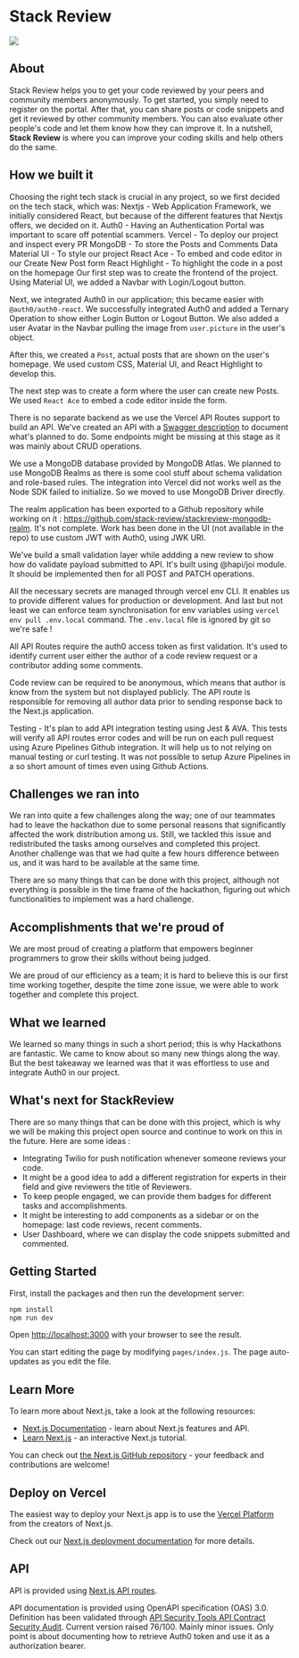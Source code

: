 # Stack Review
![](https://challengepost-s3-challengepost.netdna-ssl.com/photos/production/software_photos/001/178/273/datas/original.png)

## About
Stack Review helps you to get your code reviewed by your peers and community members anonymously. To get started, you simply need to register on the portal. After that, you can share posts or code snippets and get it reviewed by other community members. You can also evaluate other people's code and let them know how they can improve it. In a nutshell, **Stack Review** is where you can improve your coding skills and help others do the same.

## How we built it
Choosing the right tech stack is crucial in any project, so we first decided on the tech stack, which was:
Nextjs - Web Application Framework, we initially considered React, but because of the different features that Nextjs offers, we decided on it.
Auth0 - Having an Authentication Portal was important to scare off potential scammers.
Vercel - To deploy our project and inspect every PR
MongoDB - To store the Posts and Comments Data
Material UI - To style our project
React Ace - To embed and code editor in our Create New Post form
React Highlight - To highlight the code in a post on the homepage
Our first step was to create the frontend of the project. Using Material UI, we added a Navbar with Login/Logout button.

Next, we integrated Auth0 in our application; this became easier with ` @auth0/auth0-react`. We successfully integrated Auth0 and added a Ternary Operation to show either Login Button or Logout Button. We also added a user Avatar in the Navbar pulling the image from `user.picture` in the user's object.

After this, we created a `Post`, actual posts that are shown on the user's homepage. We used custom CSS, Material UI, and React Highlight to develop this.

The next step was to create a form where the user can create new Posts. We used `React Ace` to embed a code editor inside the form.
 
 There is no separate backend as we use the Vercel API Routes support to build an API. 
 We've created an API with a [Swagger description](https://stackreview.vercel.app/api-doc) to document what's planned to do. Some endpoints might be missing at this stage as it was mainly about CRUD operations.
 
 We use a MongoDB database provided by MongoDB Atlas. We planned to use MongoDB Realms as there is some cool stuff about schema validation and role-based rules. The integration into Vercel did not works well as the Node SDK failed to initialize. So we moved to use MongoDB Driver directly.
 
 The realm application has been exported to a Github repository while working on it : https://github.com/stack-review/stackreview-mongodb-realm. It's not complete.
 Work has been done in the UI (not available in the repo) to use custom JWT with Auth0, using JWK URI. 
 
 We've build a small validation layer while addding a new review to show how do validate payload submitted to API. It's built using @hapi/joi module. It should be implemented then for all POST and PATCH operations.
 
 All the necessary secrets are managed through vercel env CLI. It enables us to provide different values for production or development. And last but not least we can enforce team synchronisation for env variables using `vercel env pull .env.local` command. The `.env.local` file is ignored by git so we're safe !
 
 All API Routes require the auth0 access token as first validation. It's used to identify current user either the author of a code review request or a contributor adding some comments.
 
 Code review can be required to be anonymous, which means that author is know from the system but not displayed publicly. The API route is responsible for removing all author data prior to sending response back to the Next.js application.
 
 
 Testing - 
 It's plan to add API integration testing using Jest & AVA. This tests will verify all API routes error codes and will be run on each pull request using Azure Pipelines Github integration. 
 It will help us to not relying on manual testing or curl testing. It was not possible to setup Azure Pipelines in a so short amount of times even using Github Actions.
   

## Challenges we ran into
We ran into quite a few challenges along the way; one of our teammates had to leave the hackathon due to some personal reasons that significantly affected the work distribution among us. Still, we tackled this issue and redistributed the tasks among ourselves and completed this project. 
Another challenge was that we had quite a few hours difference between us, and it was hard to be available at the same time. 

There are so many things that can be done with this project, although not everything is possible in the time frame of the hackathon, figuring out which functionalities to implement was a hard challenge.

## Accomplishments that we're proud of
We are most proud of creating a platform that empowers beginner programmers to grow their skills without being judged.

We are proud of our efficiency as a team; it is hard to believe this is our first time working together, despite the time zone issue, we were able to work together and complete this project.



## What we learned
We learned so many things in such a short period; this is why Hackathons are fantastic. We came to know about so many new things along the way.
But the best takeaway we learned was that it was effortless to use and integrate Auth0 in our project. 

## What's next for StackReview
There are so many things that can be done with this project, which is why we will be making this project open source and continue to work on this in the future.
Here are some ideas :
 - Integrating Twilio for push notification whenever someone reviews your code.
 - It might be a good idea to add a different registration for experts in their field and give reviewers the title of Reviewers.
 - To keep people engaged, we can provide them badges for different tasks and accomplishments.
 - It might be interesting to add components as a sidebar or on the homepage: last code reviews, recent comments.
 - User Dashboard, where we can display the code snippets submitted and commented.



## Getting Started

First, install the packages and then run the development server:

```bash
npm install
npm run dev
```

Open [http://localhost:3000](http://localhost:3000) with your browser to see the result.

You can start editing the page by modifying `pages/index.js`. The page auto-updates as you edit the file.

## Learn More

To learn more about Next.js, take a look at the following resources:

- [Next.js Documentation](https://nextjs.org/docs) - learn about Next.js features and API.
- [Learn Next.js](https://nextjs.org/learn) - an interactive Next.js tutorial.

You can check out [the Next.js GitHub repository](https://github.com/vercel/next.js/) - your feedback and contributions are welcome!

## Deploy on Vercel

The easiest way to deploy your Next.js app is to use the [Vercel Platform](https://vercel.com/import?utm_medium=default-template&filter=next.js&utm_source=create-next-app&utm_campaign=create-next-app-readme) from the creators of Next.js.

Check out our [Next.js deployment documentation](https://nextjs.org/docs/deployment) for more details.

## API

API is provided using [Next.js API routes](https://nextjs.org/docs/api-routes/introduction).

API documentation is provided using OpenAPI specification (OAS) 3.0. Definition has been validated through [API Security Tools
API Contract Security Audit](https://apisecurity.io/tools/audit/). Current version raised 76/100. Mainly minor issues. Only point is about documenting how to retrieve Auth0 token and use it as a authorization bearer.


